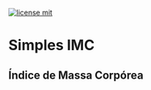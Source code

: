 [![license mit](https://img.shields.io/github/license/mrbrenio/simplesIMC?style=plastic)](https://img.shields.io/badge/MrBrenio-IMC-yellow)

# Simples IMC 

## Índice de Massa Corpórea
